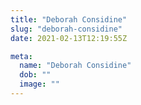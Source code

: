 ```yaml
---
title: "Deborah Considine"
slug: "deborah-considine"
date: 2021-02-13T12:19:55Z

meta:
  name: "Deborah Considine"
  dob: ""
  image: ""
---
```


